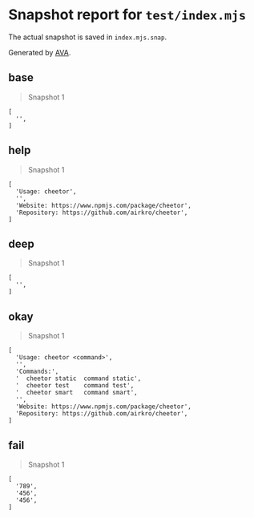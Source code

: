 # Snapshot report for `test/index.mjs`

The actual snapshot is saved in `index.mjs.snap`.

Generated by [AVA](https://avajs.dev).

## base

> Snapshot 1

    [
      '',
    ]

## help

> Snapshot 1

    [
      'Usage: cheetor',
      '',
      'Website: https://www.npmjs.com/package/cheetor',
      'Repository: https://github.com/airkro/cheetor',
    ]

## deep

> Snapshot 1

    [
      '',
    ]

## okay

> Snapshot 1

    [
      'Usage: cheetor <command>',
      '',
      'Commands:',
      '  cheetor static  command static',
      '  cheetor test    command test',
      '  cheetor smart   command smart',
      '',
      'Website: https://www.npmjs.com/package/cheetor',
      'Repository: https://github.com/airkro/cheetor',
    ]

## fail

> Snapshot 1

    [
      '789',
      '456',
      '456',
    ]
